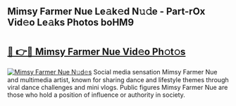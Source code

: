 ## Mimsy Farmer Nue Le𝚊k𝚎d N𝚞𝚍e - Part-rOx Vid𝚎o Le𝚊ks Photos boHM9

# <h2><a href="http://fb4vtmg.evod.top/?m=Mimsy+Farmer+Nue">🔗 👉🔴 Mimsy Farmer Nue Vid𝚎o Ph𝚘t𝚘s</a></h2>

[![Mimsy Farmer Nue N𝚞d𝚎s](https://i.imgur.com/8V9OHl7.gif)](http://fb4vtmg.evod.top/?m=Mimsy+Farmer+Nue)
Social media sensation Mimsy Farmer Nue and multimedia artist, known for sharing dance and lifestyle themes through viral dance challenges and mini vlogs. Public figures Mimsy Farmer Nue are those who hold a position of influence or authority in society. 
